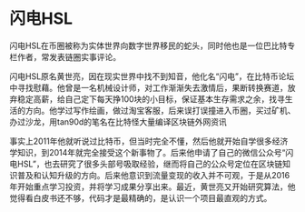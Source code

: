 # 

# 闪电HSL

闪电HSL在币圈被称为实体世界向数字世界移民的蛇头，同时他也是一位巴比特专栏作者，常发表链圈实事评论。

闪电HSL原名黄世亮，因在现实世界中找不到知音，他化名“闪电”，在比特币论坛中寻找慰藉。他曾是一名机械设计师，对工作渐渐失去激情后，果断转换赛道，放弃稳定高薪，给自己定下每天挣100块的小目标，保证基本生存需求之余，找寻生活的方向。他学过写作绘画，做过淘宝客服，后来误打误撞进入币圈，买过矿机、办过沙龙，用tan90d的笔名在比特怪大量编译区块链外网资讯

事实上2011年他就听说过比特币，但当时完全不懂，然后他就开始自学很多经济学知识，到2014年就完全接受这个新事物了。后来他申请了自己的微信公众号“闪电HSL”，也去研究了很多头部号吸取经验，继而将自己的公众号定位在区块链知识普及和认知升级的方向。后来他意识到流量变现的收入并不可观，于是从2016年开始重点学习投资，并将学习成果分享出来。最近，黄世亮又开始研究算法，他觉得看白皮书还不够，代码才是最精确的，是认识一个项目最直观的方式。


